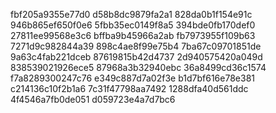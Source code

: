 fbf205a9355e77d0
d58b8dc9879fa2a1
828da0b1f154e91c
946b865ef650f0e6
5fbb35ec0149f8a5
394bde0fb170def0
27811ee99568e3c6
bffba9b45966a2ab
fb7973955f109b63
7271d9c982844a39
898c4ae8f99e75b4
7ba67c09701851de
9a63c4fab221dceb
87619815b42d4737
2d940575420a049d
838539021926ece5
87968a3b32940ebc
36a8499cd36c1574
f7a8289300247c76
e349c887d7a02f3e
b1d7bf616e78e381
c214136c10f2b1a6
7c31f47798aa7492
1288dfa40d561ddc
4f4546a7fb0de051
d059723e4a7d7bc6
